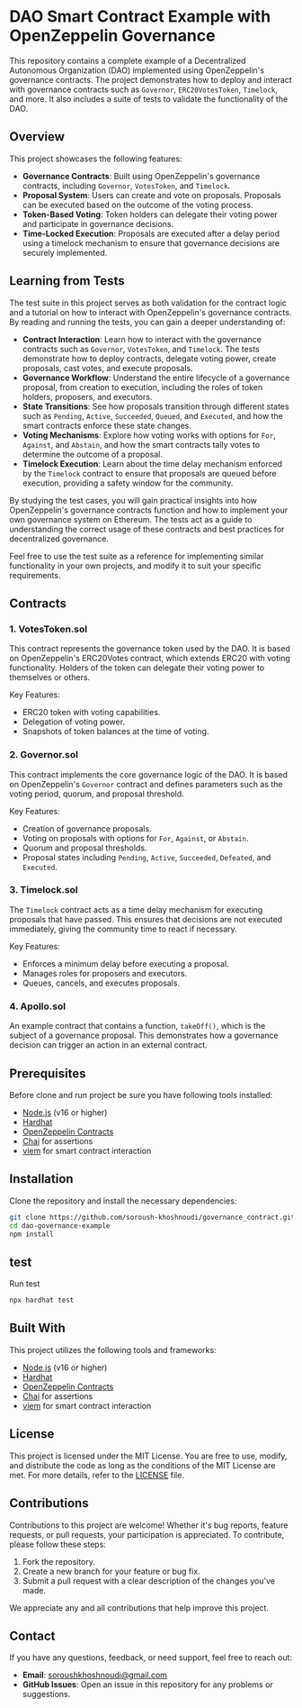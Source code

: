 # DAO Smart Contract Example with OpenZeppelin Governance

This repository contains a complete example of a Decentralized Autonomous Organization (DAO) implemented using OpenZeppelin's governance contracts. The project demonstrates how to deploy and interact with governance contracts such as `Governor`, `ERC20VotesToken`, `Timelock`, and more. It also includes a suite of tests to validate the functionality of the DAO.

## Overview

This project showcases the following features:

- **Governance Contracts**: Built using OpenZeppelin's governance contracts, including `Governor`, `VotesToken`, and `Timelock`.
- **Proposal System**: Users can create and vote on proposals. Proposals can be executed based on the outcome of the voting process.
- **Token-Based Voting**: Token holders can delegate their voting power and participate in governance decisions.
- **Time-Locked Execution**: Proposals are executed after a delay period using a timelock mechanism to ensure that governance decisions are securely implemented.

## Learning from Tests

The test suite in this project serves as both validation for the contract logic and a tutorial on how to interact with OpenZeppelin's governance contracts. By reading and running the tests, you can gain a deeper understanding of:

- **Contract Interaction**: Learn how to interact with the governance contracts such as `Governor`, `VotesToken`, and `Timelock`. The tests demonstrate how to deploy contracts, delegate voting power, create proposals, cast votes, and execute proposals.
- **Governance Workflow**: Understand the entire lifecycle of a governance proposal, from creation to execution, including the roles of token holders, proposers, and executors.
- **State Transitions**: See how proposals transition through different states such as `Pending`, `Active`, `Succeeded`, `Queued`, and `Executed`, and how the smart contracts enforce these state changes.
- **Voting Mechanisms**: Explore how voting works with options for `For`, `Against`, and `Abstain`, and how the smart contracts tally votes to determine the outcome of a proposal.
- **Timelock Execution**: Learn about the time delay mechanism enforced by the `Timelock` contract to ensure that proposals are queued before execution, providing a safety window for the community.

By studying the test cases, you will gain practical insights into how OpenZeppelin's governance contracts function and how to implement your own governance system on Ethereum. The tests act as a guide to understanding the correct usage of these contracts and best practices for decentralized governance.

Feel free to use the test suite as a reference for implementing similar functionality in your own projects, and modify it to suit your specific requirements.

## Contracts

### 1. **VotesToken.sol**

This contract represents the governance token used by the DAO. It is based on OpenZeppelin's ERC20Votes contract, which extends ERC20 with voting functionality. Holders of the token can delegate their voting power to themselves or others.

Key Features:
- ERC20 token with voting capabilities.
- Delegation of voting power.
- Snapshots of token balances at the time of voting.

### 2. **Governor.sol**

This contract implements the core governance logic of the DAO. It is based on OpenZeppelin's `Governor` contract and defines parameters such as the voting period, quorum, and proposal threshold.

Key Features:
- Creation of governance proposals.
- Voting on proposals with options for `For`, `Against`, or `Abstain`.
- Quorum and proposal thresholds.
- Proposal states including `Pending`, `Active`, `Succeeded`, `Defeated`, and `Executed`.

### 3. **Timelock.sol**

The `Timelock` contract acts as a time delay mechanism for executing proposals that have passed. This ensures that decisions are not executed immediately, giving the community time to react if necessary.

Key Features:
- Enforces a minimum delay before executing a proposal.
- Manages roles for proposers and executors.
- Queues, cancels, and executes proposals.

### 4. **Apollo.sol**

An example contract that contains a function, `takeOff()`, which is the subject of a governance proposal. This demonstrates how a governance decision can trigger an action in an external contract.

## Prerequisites

Before clone and run project be sure you have following tools installed:

- [Node.js](https://nodejs.org/en/download/) (v16 or higher)
- [Hardhat](https://hardhat.org/getting-started/)
- [OpenZeppelin Contracts](https://www.openzeppelin.com/contracts/)
- [Chai](https://www.chaijs.com/) for assertions
- [viem](https://viem.sh/) for smart contract interaction

## Installation

Clone the repository and install the necessary dependencies:

```bash
git clone https://github.com/soroush-khoshnoudi/governance_contract.git
cd dao-governance-example
npm install
```

## test

Run test 

```bash
npx hardhat test
```

## Built With

This project utilizes the following tools and frameworks:

- [Node.js](https://nodejs.org/en/download/) (v16 or higher)
- [Hardhat](https://hardhat.org/getting-started/)
- [OpenZeppelin Contracts](https://www.openzeppelin.com/contracts/)
- [Chai](https://www.chaijs.com/) for assertions
- [viem](https://viem.sh/) for smart contract interaction

## License

This project is licensed under the MIT License. You are free to use, modify, and distribute the code as long as the conditions of the MIT License are met. For more details, refer to the [LICENSE](LICENSE) file.

## Contributions

Contributions to this project are welcome! Whether it's bug reports, feature requests, or pull requests, your participation is appreciated. To contribute, please follow these steps:

1. Fork the repository.
2. Create a new branch for your feature or bug fix.
3. Submit a pull request with a clear description of the changes you've made.

We appreciate any and all contributions that help improve this project.

## Contact

If you have any questions, feedback, or need support, feel free to reach out:

- **Email**: [soroushkhoshnoudi@gmail.com](mailto:soroushkhoshnoudi@gmail.com)
- **GitHub Issues**: Open an issue in this repository for any problems or suggestions.
